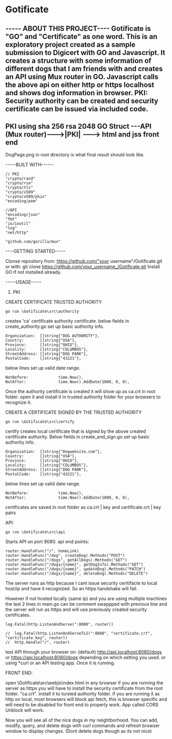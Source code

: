 # Gotificate
----- ABOUT THIS PROJECT---- Gotificate is "GO" and "Certificate" as one word.
This is an exploratory project created as a sample submission to Digicert with GO and Javascript. 
It creates a structure with some information of different dogs that I am friends with and creates an API using Mux router in GO. 
Javascript calls the above api on either http or https localhost and shows dog information in browser. 
PKI: Security authority can be created and security certificate can be issued via included code. 
------------------
PKI using sha 256 rsa 2048
GO Struct ---API (Mux router)--->|PKI| ---> html and jss front end
--------------------

DogPage.png in root directory is what final result should look like.

-----BUILT WITH------

    // PKI
	"crypto/rand"
	"crypto/rsa"
    "crypto/tls"
	"crypto/x509"
	"crypto/x509/pkix"
	"encoding/pem"

    //API
    "encoding/json"
	"fmt"
	"io/ioutil"
	"log"
	"net/http"

	"github.com/gorilla/mux"


----GETTING STARTED-----

Clonse repository from:  https://github.com/"your username"/Gotificate.git
or with: 
	git clone https://github.com/your_username_/Gotificate.git
Install GO if not installed already. 


-----USAGE-----

1. PKI 

CREATE CERTIFICATE TRUSTED AUTHORITY

    go run \Gotificate\src\authority
creates 'ca' certificate authority certificate. 
below fields in create_authority.go set up basic authority info.

	Organization:  []string{"DOG AUTHORITY"},
	Country:       []string{"USA"},
	Province:      []string{"OHIO"},
	Locality:      []string{"COLUMBUS"},
	StreetAddress: []string{"DOG PARK"},
	PostalCode:    []string{"43221"},

below lines set up valid date range. 

    NotBefore:             time.Now(),
	NotAfter:              time.Now().AddDate(1000, 0, 0),

Once the authority certificate is created it will show up as ca.crt in root folder. open it and install it in trusted authority folder 
for your browsers to recognize it. 


CREATE A CERTIFICATE SIGNED BY THE TRUSTED AUTHORITY

    go run \Gotificate\src\certify  
certify creates local certificate that is signed by the above created certificate authority.
Below fields in create_and_sign.go set up basic authority info.

	Organization:  []string{"Dogwebsite.com"},
	Country:       []string{"USA"},
	Province:      []string{"OHIO"},
	Locality:      []string{"COLUMBUS"},
	StreetAddress: []string{"DOG PARK"},
	PostalCode:    []string{"43221"},

below lines set up valid date range. 

    NotBefore:             time.Now(),
	NotAfter:              time.Now().AddDate(1000, 0, 0),


certificates are saved in root folder as ca.crt | key  and certificate.crt | key pairs


API:

	go run \Gotificate\src\api     
Starts API on port 8080. 
api end points:

	router.HandleFunc("/", homeLink)
	router.HandleFunc("/dog", createDog).Methods("POST")
	router.HandleFunc("/dogs", getAllDogs).Methods("GET")
	router.HandleFunc("/dogs/{name}", getDogInfo).Methods("GET")
	router.HandleFunc("/dogs/{name}", updateDog).Methods("PATCH")
	router.HandleFunc("/dogs/{name}", deleteDog).Methods("DELETE")

The server runs as http because I cant issue security ceritifacte to local host/ip and have it recognized. 
So an https handshake will fail. 

However if not hosted locally (same ip) and you are using multiple machines the last 2 lines in main.go  can be comment swappped with previous line and the server will run as https 
and will use previously created security certificates. 

	log.Fatal(http.ListenAndServe(":8080", router))

	//	log.Fatal(http.ListenAndServeTLS(":8080", "certificate.crt", "certificate.key", router))
	//	http.Handle("/", router)

test API through your browser on: (default) http://api.localhost:8080/dogs or https://api.localhost:8080/dogs depending on which setting you used. 
or using *curl or an API testing app. 
Once it is running.


FRONT END:

open \Gotificate\src\webjs\index.html in any browser
if you are running the server as https you will have to install the security certificate from the root folder. "ca.crt". install it to tursted authority folder. 
if you are running it as http on local, most browsers will block api fetch, this is browser specific and will need to be disabled for front end to properly work. 
App called CORS Unblock will work. 

Now you will see all of the nice dogs in my neightborhood. 
You can add, modify, query, and delete dogs with curl commands and refresh browser window to display changes. 
(Dont delete dogs though as its not nice)